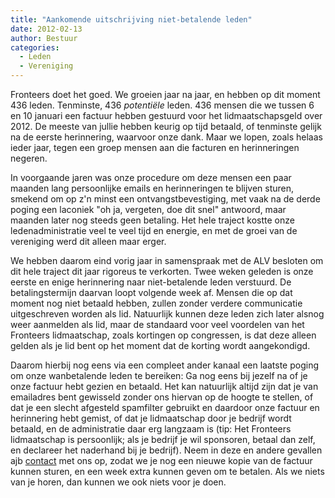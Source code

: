 ```yaml
---
title: "Aankomende uitschrijving niet-betalende leden"
date: 2012-02-13
author: Bestuur
categories: 
  - Leden
  - Vereniging
---
```

Fronteers doet het goed. We groeien jaar na jaar, en hebben op dit moment 436 leden. Tenminste, 436 _potentiële_ leden. 436 mensen die we tussen 6 en 10 januari een factuur hebben gestuurd voor het lidmaatschapsgeld over 2012. De meeste van jullie hebben keurig op tijd betaald, of tenminste gelijk na de eerste herinnering, waarvoor onze dank. Maar we lopen, zoals helaas ieder jaar, tegen een groep mensen aan die facturen en herinneringen negeren.

In voorgaande jaren was onze procedure om deze mensen een paar maanden lang persoonlijke emails en herinneringen te blijven sturen, smekend om op z'n minst een ontvangstbevestiging, met vaak na de derde poging een laconiek "oh ja, vergeten, doe dit snel" antwoord, maar maanden later nog steeds geen betaling. Het hele traject kostte onze ledenadministratie veel te veel tijd en energie, en met de groei van de vereniging werd dit alleen maar erger.

We hebben daarom eind vorig jaar in samenspraak met de ALV besloten om dit hele traject dit jaar rigoreus te verkorten. Twee weken geleden is onze eerste en enige herinnering naar niet-betalende leden verstuurd. De betalingstermijn daarvan loopt volgende week af. Mensen die op dat moment nog niet betaald hebben, zullen zonder verdere communicatie uitgeschreven worden als lid. Natuurlijk kunnen deze leden zich later alsnog weer aanmelden als lid, maar de standaard voor veel voordelen van het Fronteers lidmaatschap, zoals kortingen op congressen, is dat deze alleen gelden als je lid bent op het moment dat de korting wordt aangekondigd.

Daarom hierbij nog eens via een compleet ander kanaal een laatste poging om onze wanbetalende leden te bereiken: Ga nog eens bij jezelf na of je onze factuur hebt gezien en betaald. Het kan natuurlijk altijd zijn dat je van emailadres bent gewisseld zonder ons hiervan op de hoogte te stellen, of dat je een slecht afgesteld spamfilter gebruikt en daardoor onze factuur en herinnering hebt gemist, of dat je lidmaatschap door je bedrijf wordt betaald, en de administratie daar erg langzaam is (tip: Het Fronteers lidmaatschap is persoonlijk; als je bedrijf je wil sponsoren, betaal dan zelf, en declareer het naderhand bij je bedrijf). Neem in deze en andere gevallen ajb [contact](/nl/vereniging/contact/) met ons op, zodat we je nog een nieuwe kopie van de factuur kunnen sturen, en een week extra kunnen geven om te betalen. Als we niets van je horen, dan kunnen we ook niets voor je doen.
